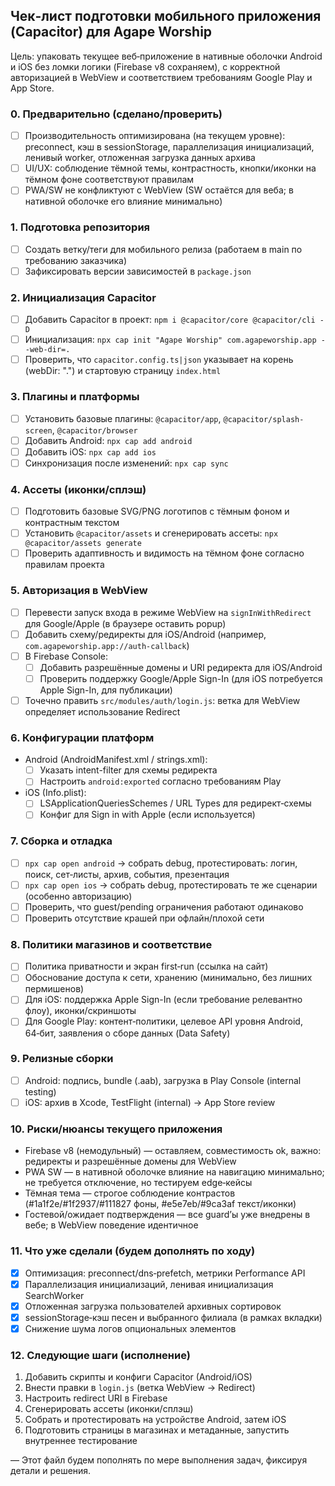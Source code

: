 ## Чек‑лист подготовки мобильного приложения (Capacitor) для Agape Worship

Цель: упаковать текущее веб‑приложение в нативные оболочки Android и iOS без ломки логики (Firebase v8 сохраняем), с корректной авторизацией в WebView и соответствием требованиям Google Play и App Store.

### 0. Предварительно (сделано/проверить)
- [ ] Производительность оптимизирована (на текущем уровне): preconnect, кэш в sessionStorage, параллелизация инициализаций, ленивый worker, отложенная загрузка данных архива
- [ ] UI/UX: соблюдение тёмной темы, контрастность, кнопки/иконки на тёмном фоне соответствуют правилам
- [ ] PWA/SW не конфликтуют с WebView (SW остаётся для веба; в нативной оболочке его влияние минимально)

### 1. Подготовка репозитория
- [ ] Создать ветку/теги для мобильного релиза (работаем в main по требованию заказчика)
- [ ] Зафиксировать версии зависимостей в `package.json`

### 2. Инициализация Capacitor
- [ ] Добавить Capacitor в проект: `npm i @capacitor/core @capacitor/cli -D`
- [ ] Инициализация: `npx cap init "Agape Worship" com.agapeworship.app --web-dir=.`
- [ ] Проверить, что `capacitor.config.ts|json` указывает на корень (webDir: ".") и стартовую страницу `index.html`

### 3. Плагины и платформы
- [ ] Установить базовые плагины: `@capacitor/app`, `@capacitor/splash-screen`, `@capacitor/browser`
- [ ] Добавить Android: `npx cap add android`
- [ ] Добавить iOS: `npx cap add ios`
- [ ] Синхронизация после изменений: `npx cap sync`

### 4. Ассеты (иконки/сплэш)
- [ ] Подготовить базовые SVG/PNG логотипов с тёмным фоном и контрастным текстом
- [ ] Установить `@capacitor/assets` и сгенерировать ассеты: `npx @capacitor/assets generate`
- [ ] Проверить адаптивность и видимость на тёмном фоне согласно правилам проекта

### 5. Авторизация в WebView
- [ ] Перевести запуск входа в режиме WebView на `signInWithRedirect` для Google/Apple (в браузере оставить popup)
- [ ] Добавить схему/редиректы для iOS/Android (например, `com.agapeworship.app://auth-callback`)
- [ ] В Firebase Console:
  - [ ] Добавить разрешённые домены и URI редиректа для iOS/Android
  - [ ] Проверить поддержку Google/Apple Sign-In (для iOS потребуется Apple Sign-In, для публикации)
- [ ] Точечно править `src/modules/auth/login.js`: ветка для WebView определяет использование Redirect

### 6. Конфигурации платформ
- Android (AndroidManifest.xml / strings.xml):
  - [ ] Указать intent-filter для схемы редиректа
  - [ ] Настроить `android:exported` согласно требованиям Play
- iOS (Info.plist):
  - [ ] LSApplicationQueriesSchemes / URL Types для редирект‑схемы
  - [ ] Конфиг для Sign in with Apple (если используется)

### 7. Сборка и отладка
- [ ] `npx cap open android` → собрать debug, протестировать: логин, поиск, сет‑листы, архив, события, презентация
- [ ] `npx cap open ios` → собрать debug, протестировать те же сценарии (особенно авторизацию)
- [ ] Проверить, что guest/pending ограничения работают одинаково
- [ ] Проверить отсутствие крашей при офлайн/плохой сети

### 8. Политики магазинов и соответствие
- [ ] Политика приватности и экран first‑run (ссылка на сайт)
- [ ] Обоснование доступа к сети, хранению (минимально, без лишних пермишенов)
- [ ] Для iOS: поддержка Apple Sign-In (если требование релевантно флоу), иконки/скриншоты
- [ ] Для Google Play: контент‑политики, целевое API уровня Android, 64‑бит, заявления о сборе данных (Data Safety)

### 9. Релизные сборки
- [ ] Android: подпись, bundle (.aab), загрузка в Play Console (internal testing)
- [ ] iOS: архив в Xcode, TestFlight (internal) → App Store review

### 10. Риски/нюансы текущего приложения
- Firebase v8 (немодульный) — оставляем, совместимость ok, важно: редиректы и разрешённые домены для WebView
- PWA SW — в нативной оболочке влияние на навигацию минимально; не требуется отключение, но тестируем edge‑кейсы
- Тёмная тема — строгое соблюдение контрастов (#1a1f2e/#1f2937/#111827 фоны, #e5e7eb/#9ca3af текст/иконки)
- Гостевой/ожидает подтверждения — все guard’ы уже внедрены в вебе; в WebView поведение идентичное

### 11. Что уже сделали (будем дополнять по ходу)
- [x] Оптимизация: preconnect/dns‑prefetch, метрики Performance API
- [x] Параллелизация инициализаций, ленивая инициализация SearchWorker
- [x] Отложенная загрузка пользователей архивных сортировок
- [x] sessionStorage‑кэш песен и выбранного филиала (в рамках вкладки)
- [x] Снижение шума логов опциональных элементов

### 12. Следующие шаги (исполнение)
1) Добавить скрипты и конфиги Capacitor (Android/iOS)
2) Внести правки в `login.js` (ветка WebView → Redirect)
3) Настроить redirect URI в Firebase
4) Сгенерировать ассеты (иконки/сплэш)
5) Собрать и протестировать на устройстве Android, затем iOS
6) Подготовить страницы в магазинах и метаданные, запустить внутреннее тестирование

— Этот файл будем пополнять по мере выполнения задач, фиксируя детали и решения.

